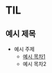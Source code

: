 # TIL

## 예시 제목
* 예시 주제
  * [예시 목차1](https://github.com/gusdn7142/TIL/blob/main/example/ex1.md)
  * 예시 목차2
